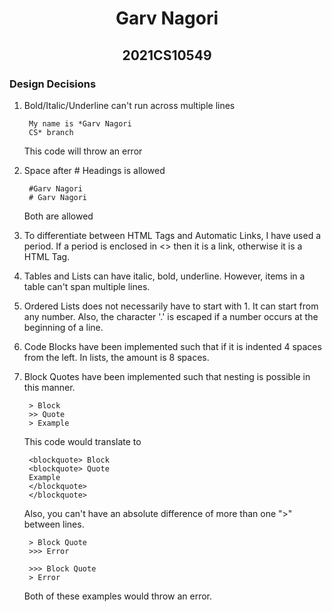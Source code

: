 <center>

# Garv Nagori

## 2021CS10549
</center>

### Design Decisions

1. Bold/Italic/Underline can't run across multiple lines

        My name is *Garv Nagori
        CS* branch
   This code will throw an error

2. Space after # Headings is allowed

        #Garv Nagori
        # Garv Nagori
   Both are allowed

3. To differentiate between HTML Tags and Automatic Links, I have used a period. If a period is enclosed in <> then it is a link, otherwise it is a HTML Tag.

4. Tables and Lists can have italic, bold, underline. However, items in a table can't span multiple lines.

5. Ordered Lists does not necessarily have to start with 1. It can start from any number. Also, the character '.' is escaped if a number occurs at the beginning of a line.

6. Code Blocks have been implemented such that if it is indented 4 spaces from the left. In lists, the amount is 8 spaces.

7. Block Quotes have been implemented such that nesting is possible in this manner.

        > Block
        >> Quote
        > Example
   This code would translate to 

        <blockquote> Block
        <blockquote> Quote
        Example
        </blockquote>
        </blockquote>

   Also, you can't have an absolute difference of more than one ">" between lines.

        > Block Quote
        >>> Error

        >>> Block Quote
        > Error

   Both of these examples would throw an error.